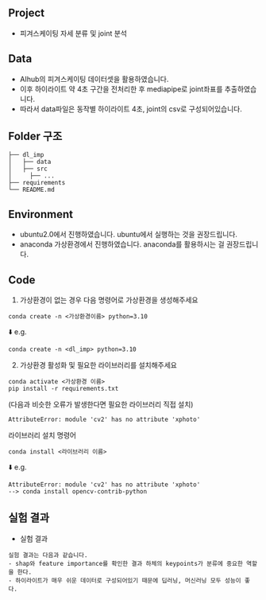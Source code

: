 ## Project
- 피겨스케이팅 자세 분류 및 joint 분석

## Data
- AIhub의 피겨스케이팅 데이터셋을 활용하였습니다.
- 이후 하이라이트 약 4초 구간을 전처리한 후 mediapipe로 joint좌표를 추출하였습니다.
- 따라서 data파일은 동작별 하이라이트 4초, joint의 csv로 구성되어있습니다.

## Folder 구조
```
├── dl_imp
│   ├── data
│   ├── src
│     ├── ...
├── requirements
└── README.md
```
## Environment
- ubuntu2.0에서 진행하였습니다. ubuntu에서 실행하는 것을 권장드립니다.
- anaconda 가상환경에서 진행하였습니다. anaconda를 활용하시는 걸 권장드립니다.

## Code 
1. 가상환경이 없는 경우 다음 명령어로 가상환경을 생성해주세요

```
conda create -n <가상환경이름> python=3.10 
```
⬇️ e.g.
```
conda create -n <dl_imp> python=3.10
```

2. 가상환경 활성화 및 필요한 라이브러리를 설치해주세요
```
conda activate <가상환경 이름>
pip install -r requirements.txt
```
(다음과 비슷한 오류가 발생한다면 필요한 라이브러리 직접 설치)
```
AttributeError: module 'cv2' has no attribute 'xphoto'
```
라이브러리 설치 명령어
```
conda install <라이브러리 이름>
```
⬇️ e.g.
```
AttributeError: module 'cv2' has no attribute 'xphoto'
--> conda install opencv-contrib-python
```

## 실험 결과
- 실험 결과 
```
실험 결과는 다음과 같습니다. 
- shap와 feature importance를 확인한 결과 하체의 keypoints가 분류에 중요한 역할을 한다.
- 하이라이트가 매우 쉬운 데이터로 구성되어있기 때문에 딥러닝, 머신러닝 모두 성능이 좋다. 
```

